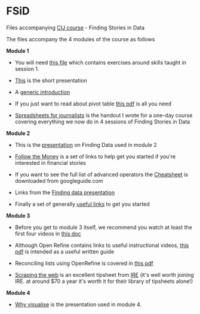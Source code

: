 

# FSiD

Files accompanying [CIJ course](https://tcij.org/scheduled-training) - Finding Stories in Data

The files accompany the 4 modules of the course as follows

**Module 1**

-   You will need [this file](https://github.com/Stonepeople/FSiD/blob/main/donations2019_2020_Exercise.xlsx) which
    contains exercises around skills taught in session 1.

-   [This](https://github.com/Stonepeople/FSiD/blob/main/Interviewing_data.pdf) is the short presentation

-   A [generic introduction](https://github.com/Stonepeople/FSiD/blob/main/IntrotoDataHandout.pdf)

-   If you just want to read about pivot table [this
    pdf](https://github.com/Stonepeople/FSiD/blob/main/PIVOT%20TABLES.pdf) is all you need

-   [Spreadsheets for
    journalists](https://github.com/Stonepeople/FSiD/blob/main/SPREADSHEETS%20FOR%20JOURNALISTS%20HANDOUT.pdf) is the
    handout I wrote for a one-day course covering everything we now do
    in 4 sessions of Finding Stories in Data

**Module 2**

-   This is the [presentation](https://github.com/Stonepeople/FSiD/blob/main/FindingData.pdf) on Finding Data used in module 2

-   [Follow the Money](https://github.com/Stonepeople/FSiD/blob/main/FollowTheMoney.pdf) is a set of links to help get you started if you're interested in financial stories

-   If you want to see the full list of advanced operators the [Cheatsheet](https://github.com/Stonepeople/FSiD/blob/main/GoogleguideCheatSheet.pdf) is downloaded from googleguide.com

-   Links from the [Finding data presentation](https://github.com/Stonepeople/FSiD/blob/main/Links%20from%20FindingData.pdf)


- Finally a set of generally [useful links](https://github.com/Stonepeople/FSiD/blob/main/USEFUL%20LINKS%20TO%20DATA.pdf) to get you started

**Module 3**

-   Before you get to module 3 itself, we recommend you watch at least the first four videos in [this doc](https://github.com/Stonepeople/FSiD/blob/main/Module3_videos_guide_v2.pdf)

-   Although Open Refine contains links to useful instructional videos, [this pdf](https://github.com/Stonepeople/FSiD/blob/main/OPEN%20REFINE%20STARTER%20NOTES_JS.pdf) is intended as a useful written guide

-   Reconciling lists using OpenRefine is covered in [this pdf](https://github.com/Stonepeople/FSiD/blob/main/Reconciling%20in%20OpenRefine.pdf)

-   [Scraping the web](https://github.com/Stonepeople/FSiD/blob/main/scraping%20the%20web.pdf) is an excellent tipsheet from [IRE](https://www.ire.org/) (it's well worth joining IRE. at around $70 a year it's worth it for their library of tipsheets alone!)

**Module 4**

-   [Why visualise](https://github.com/Stonepeople/FSiD/blob/main/Why%20visualise%20CIJ.pdf) is the presentation used in module 4. 
